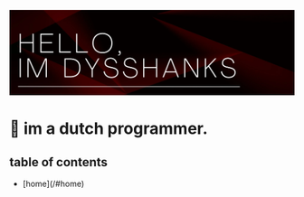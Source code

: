 ![Header](Header.png)
<h1 id="home">👋 im a dutch programmer.</h1>

## table of contents
<ul>
  <li>
    [home](/#home)
  </li>
</ul>
